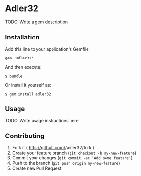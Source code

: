 # Adler32

TODO: Write a gem description

## Installation

Add this line to your application's Gemfile:

    gem 'adler32'

And then execute:

    $ bundle

Or install it yourself as:

    $ gem install adler32

## Usage

TODO: Write usage instructions here

## Contributing

1. Fork it ( http://github.com/<my-github-username>/adler32/fork )
2. Create your feature branch (`git checkout -b my-new-feature`)
3. Commit your changes (`git commit -am 'Add some feature'`)
4. Push to the branch (`git push origin my-new-feature`)
5. Create new Pull Request
